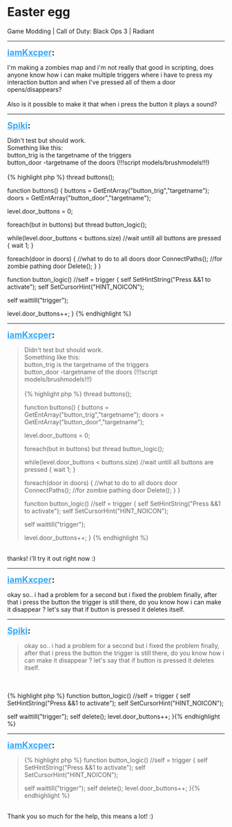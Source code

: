 # Easter egg
Game Modding | Call of Duty: Black Ops 3 | Radiant

---
<strong style="font-size: 1.4em;"><span style="text-decoration: underline;text-decoration-color: #34a7f9;"><span style="color:#34a7f9;">iamKxcper</span></span>:</strong>

<p>I&#39;m making a zombies map and i&#39;m not really that good in scripting, does anyone know how i can make multiple triggers where i have to press my interaction button and when I&#39;ve pressed all of them a door opens/disappears?<br /><br />Also is it possible to make it that when i press the button it plays a sound?</p>

---
<strong style="font-size: 1.4em;"><span style="text-decoration: underline;text-decoration-color: #34a7f9;"><span style="color:#34a7f9;">Spiki</span></span>:</strong>

<p>Didn&#39;t test but should work.<br />Something like this:<br />button_trig is the targetname of the triggers<br />button_door -targetname of the doors (!!!script models/brushmodels!!!)<br /><br />{% highlight php %}
thread buttons();

function buttons()
{
buttons = GetEntArray("button_trig","targetname");
doors = GetEntArray("button_door","targetname");

level.door_buttons = 0;

foreach(but in buttons)
    but thread button_logic();

while(level.door_buttons &lt; buttons.size) //wait untill all buttons are pressed
    {
    wait 1;
    }

foreach(door in doors)
    {
    //what to do to all doors
    door ConnectPaths(); //for zombie pathing
    door Delete();
    }
}


function button_logic() //self = trigger
{
self SetHintString("Press &amp;&amp;1 to activate");
self SetCursorHint("HINT_NOICON");

self waittill("trigger");

level.door_buttons++;
}
{% endhighlight %}
</p>

---
<strong style="font-size: 1.4em;"><span style="text-decoration: underline;text-decoration-color: #34a7f9;"><span style="color:#34a7f9;">iamKxcper</span></span>:</strong>

<p><blockquote>Didn&#39;t test but should work.<br />Something like this:<br />button_trig is the targetname of the triggers<br />button_door -targetname of the doors (!!!script models/brushmodels!!!)<br /><br />{% highlight php %}
thread buttons();

function buttons()
{
buttons = GetEntArray("button_trig","targetname");
doors = GetEntArray("button_door","targetname");

level.door_buttons = 0;

foreach(but in buttons)
    but thread button_logic();

while(level.door_buttons &lt; buttons.size) //wait untill all buttons are pressed
    {
    wait 1;
    }

foreach(door in doors)
    {
    //what to do to all doors
    door ConnectPaths(); //for zombie pathing
    door Delete();
    }
}


function button_logic() //self = trigger
{
self SetHintString("Press &amp;&amp;1 to activate");
self SetCursorHint("HINT_NOICON");

self waittill("trigger");

level.door_buttons++;
}
{% endhighlight %}
</blockquote><br />thanks! i&#39;ll try it out right now :)</p>

---
<strong style="font-size: 1.4em;"><span style="text-decoration: underline;text-decoration-color: #34a7f9;"><span style="color:#34a7f9;">iamKxcper</span></span>:</strong>

<p>okay so.. i had a problem for a second but i fixed the problem finally, after that i press the button the trigger is still there, do you know how i can make it disappear ? let&#39;s say that if button is pressed it deletes itself.</p>

---
<strong style="font-size: 1.4em;"><span style="text-decoration: underline;text-decoration-color: #34a7f9;"><span style="color:#34a7f9;">Spiki</span></span>:</strong>

<p><blockquote>okay so.. i had a problem for a second but i fixed the problem finally, after that i press the button the trigger is still there, do you know how i can make it disappear ? let&#39;s say that if button is pressed it deletes itself.<br /></blockquote><br /><br />{% highlight php %}
function button_logic() //self = trigger
{
self SetHintString("Press &amp;&amp;1 to activate");
self SetCursorHint("HINT_NOICON");

self waittill("trigger");
self delete();
level.door_buttons++;
}{% endhighlight %}
</p>

---
<strong style="font-size: 1.4em;"><span style="text-decoration: underline;text-decoration-color: #34a7f9;"><span style="color:#34a7f9;">iamKxcper</span></span>:</strong>

<p><blockquote>{% highlight php %}
function button_logic() //self = trigger
{
self SetHintString("Press &amp;&amp;1 to activate");
self SetCursorHint("HINT_NOICON");

self waittill("trigger");
self delete();
level.door_buttons++;
}{% endhighlight %}
</blockquote><br />Thank you so much for the help, this means a lot! :)</p>
